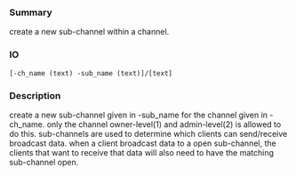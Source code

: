 ### Summary ###

create a new sub-channel within a channel.

### IO ###

```[-ch_name (text) -sub_name (text)]/[text]```

### Description ###

create a new sub-channel given in -sub_name for the channel given in -ch_name. only the channel owner-level(1) and admin-level(2) is allowed to do this. sub-channels are used to determine which clients can send/receive broadcast data. when a client broadcast data to a open sub-channel, the clients that want to receive that data will also need to have the matching sub-channel open. 